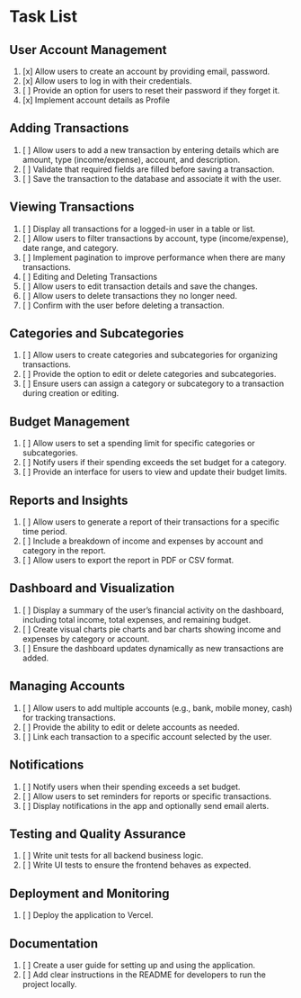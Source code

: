 # Task List

## User Account Management

1. [x] Allow users to create an account by providing email, password.
2. [x] Allow users to log in with their credentials.
3. [ ] Provide an option for users to reset their password if they forget it.
4. [x] Implement account details as Profile 

## Adding Transactions

1. [ ] Allow users to add a new transaction by entering details which are amount, type (income/expense), account, and description.
2. [ ] Validate that required fields are filled before saving a transaction.
3. [ ] Save the transaction to the database and associate it with the user.

## Viewing Transactions

 1. [ ] Display all transactions for a logged-in user in a table or list.
 2. [ ] Allow users to filter transactions by account, type (income/expense), date range, and category.
 3. [ ] Implement pagination to improve performance when there are many transactions.
 4. [ ] Editing and Deleting Transactions
 5. [ ] Allow users to edit transaction details and save the changes.
 6. [ ] Allow users to delete transactions they no longer need.
 7. [ ] Confirm with the user before deleting a transaction.

## Categories and Subcategories

 1. [ ] Allow users to create categories and subcategories for organizing transactions.
 2. [ ] Provide the option to edit or delete categories and subcategories.
 3. [ ] Ensure users can assign a category or subcategory to a transaction during creation or editing.

## Budget Management

1. [ ] Allow users to set a spending limit for specific categories or subcategories.
2. [ ] Notify users if their spending exceeds the set budget for a category.
3. [ ] Provide an interface for users to view and update their budget limits.

## Reports and Insights

1. [ ] Allow users to generate a report of their transactions for a specific time period.
2. [ ] Include a breakdown of income and expenses by account and category in the report.
3. [ ] Allow users to export the report in PDF or CSV format.

## Dashboard and Visualization

1. [ ] Display a summary of the user’s financial activity on the dashboard, including total income, total expenses, and remaining budget.
2. [ ] Create visual charts pie charts and bar charts showing income and expenses by category or account.
3. [ ] Ensure the dashboard updates dynamically as new transactions are added.

## Managing Accounts

1. [ ] Allow users to add multiple accounts (e.g., bank, mobile money, cash) for tracking transactions.
2. [ ] Provide the ability to edit or delete accounts as needed.
3. [ ] Link each transaction to a specific account selected by the user.

## Notifications

1. [ ] Notify users when their spending exceeds a set budget.
2. [ ] Allow users to set reminders for reports or specific transactions.
3. [ ] Display notifications in the app and optionally send email alerts.

## Testing and Quality Assurance

1. [ ] Write unit tests for all backend business logic.
2. [ ] Write UI tests to ensure the frontend behaves as expected.

## Deployment and Monitoring

1. [ ] Deploy the application to Vercel.

## Documentation

1. [ ] Create a user guide for setting up and using the application.
2. [ ] Add clear instructions in the README for developers to run the project locally.
